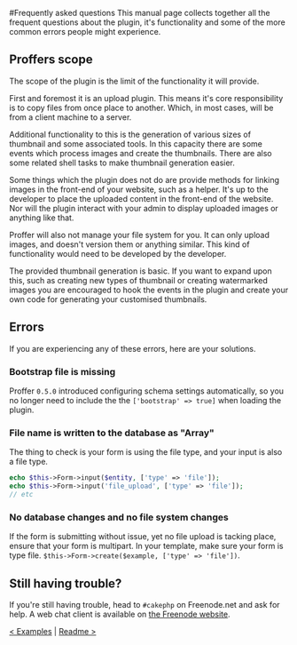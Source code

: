 #Frequently asked questions
This manual page collects together all the frequent questions about the plugin, it's functionality and some of the more
common errors people might experience.

## Proffers scope
The scope of the plugin is the limit of the functionality it will provide.

First and foremost it is an upload plugin. This means it's core responsibility is to copy files from once place to
another. Which, in most cases, will be from a client machine to a server.

Additional functionality to this is the generation of various sizes of thumbnail and some associated tools. In this
capacity there are some events which process images and create the thumbnails. There are also some related shell tasks
to make thumbnail generation easier.

Some things which the plugin does not do are provide methods for linking images in the front-end of your website, such
as a helper. It's up to the developer to place the uploaded content in the front-end of the website. Nor will the plugin
interact with your admin to display uploaded images or anything like that.

Proffer will also not manage your file system for you. It can only upload images, and doesn't version them or anything
similar. This kind of functionality would need to be developed by the developer.

The provided thumbnail generation is basic. If you want to expand upon this, such as creating new types of thumbnail or
creating watermarked images you are encouraged to hook the events in the plugin and create your own code for generating
your customised thumbnails.

## Errors
If you are experiencing any of these errors, here are your solutions.

### Bootstrap file is missing
Proffer `0.5.0` introduced configuring schema settings automatically, so you no longer need to include the the
`['bootstrap' => true]` when loading the plugin.

### File name is written to the database as "Array"
The thing to check is your form is using the file type, and your input is also a file type.

```php
echo $this->Form->input($entity, ['type' => 'file']);
echo $this->Form->input('file_upload', ['type' => 'file']);
// etc
```
### No database changes and no file system changes
If the form is submitting without issue, yet no file upload is tacking place, ensure that your form is multipart. In your template, make sure your form is type file. `$this->Form->create($example, ['type' => 'file'])`.

## Still having trouble?
If you're still having trouble, head to `#cakephp` on Freenode.net and ask for help. A web chat client is available
on [the Freenode website](http://webchat.freenode.net/).


[< Examples](examples.md) | [Readme >](../README.md)
